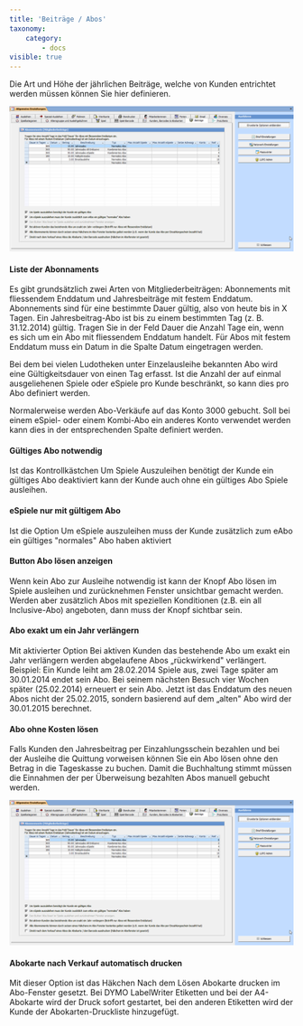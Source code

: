 ```yaml
---
title: 'Beiträge / Abos'
taxonomy:
    category:
        - docs
visible: true
---
```


Die Art und Höhe der jährlichen Beiträge, welche von Kunden entrichtet werden müssen können Sie hier definieren.

![beitraege-abos](../../../images/beitraege-abos.png)

#### Liste der Abonnaments

Es gibt grundsätzlich zwei Arten von Mitgliederbeiträgen: Abonnements mit fliessendem Enddatum und Jahresbeiträge mit festem Enddatum. Abonnements sind für eine bestimmte Dauer gültig, also von heute bis in X Tagen. Ein Jahresbeitrag-Abo ist bis zu einem bestimmten Tag (z. B. 31.12.2014) gültig. Tragen Sie in der Feld Dauer die Anzahl Tage ein, wenn es sich um ein Abo mit fliessendem Enddatum handelt. Für Abos mit festem Enddatum muss ein Datum in die Spalte Datum eingetragen werden.

Bei dem bei vielen Ludotheken unter Einzelausleihe bekannten Abo wird eine Gültigkeitsdauer von einen Tag erfasst. Ist die Anzahl der auf einmal ausgeliehenen Spiele oder eSpiele pro Kunde beschränkt, so kann dies pro Abo definiert werden.

Normalerweise werden Abo-Verkäufe auf das Konto 3000 gebucht. Soll bei einem eSpiel- oder einem Kombi-Abo ein anderes Konto verwendet werden kann dies in der entsprechenden Spalte definiert werden.

#### Gültiges Abo notwendig

Ist das Kontrollkästchen Um Spiele Auszuleihen benötigt der Kunde ein gültiges Abo deaktiviert kann der Kunde auch ohne ein gültiges Abo Spiele ausleihen.

#### eSpiele nur mit gültigem Abo

Ist die Option Um eSpiele auszuleihen muss der Kunde zusätzlich zum eAbo ein gültiges "normales" Abo haben aktiviert

#### Button Abo lösen anzeigen

Wenn kein Abo zur Ausleihe notwendig ist kann der Knopf Abo lösen im Spiele ausleihen und zurücknehmen Fenster unsichtbar gemacht werden. Werden aber zusätzlich Abos mit speziellen Konditionen (z.B. ein all Inclusive-Abo) angeboten, dann muss der Knopf sichtbar sein.

#### Abo exakt um ein Jahr verlängern

Mit aktivierter Option Bei aktiven Kunden das bestehende Abo um exakt ein Jahr verlängern werden abgelaufene Abos „rückwirkend" verlängert. Beispiel: Ein Kunde leiht am 28.02.2014 Spiele aus, zwei Tage später am 30.01.2014 endet sein Abo. Bei seinem nächsten Besuch vier Wochen später (25.02.2014) erneuert er sein Abo. Jetzt ist das Enddatum des neuen Abos nicht der 25.02.2015, sondern basierend auf dem „alten" Abo wird der 30.01.2015 berechnet.

#### Abo ohne Kosten lösen

Falls Kunden den Jahresbeitrag per Einzahlungsschein bezahlen und bei der Ausleihe die Quittung vorweisen können Sie ein Abo lösen ohne den Betrag in die Tageskasse zu buchen. Damit die Buchhaltung stimmt müssen die Einnahmen der per Überweisung bezahlten Abos manuell gebucht werden.

![beitraege-abos](../../../images/beitraege-abos.png)

#### Abokarte nach Verkauf automatisch drucken

Mit dieser Option ist das Häkchen Nach dem Lösen Abokarte drucken im Abo-Fenster gesetzt. Bei DYMO LabelWriter Etiketten und bei der A4-Abokarte wird der Druck sofort gestartet, bei den anderen Etiketten wird der Kunde der Abokarten-Druckliste hinzugefügt.